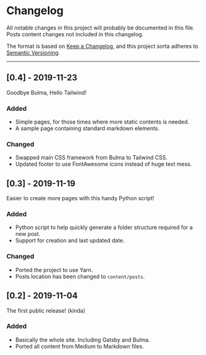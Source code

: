 # Changelog

All notable changes in this project will probably be documented in this file.
Posts content changes not included in this changelog.

The format is based on [Keep a Changelog](https://keepachangelog.com/en/1.0.0/),
and this project sorta adheres to [Semantic Versioning](https://semver.org/spec/v2.0.0.html).

---

## [0.4] - 2019-11-23

Goodbye Bulma, Hello Tailwind!

### Added

- Simple pages, for those times where more static contents is needed.
- A sample page containing standard markdown elements.

### Changed

- Swapped main CSS framework from Bulma to Tailwind CSS.
- Updated footer to use FontAwesome icons instead of huge text mess.

## [0.3] - 2019-11-19

Easier to create more pages with this handy Python script!

### Added

- Python script to help quickly generate a folder structure required for a new post.
- Support for creation and last updated date.

### Changed

- Ported the project to use Yarn.
- Posts location has been changed to `content/posts`.

## [0.2] - 2019-11-04

The first public release! (kinda)

### Added

- Basically the whole site. Including Gatsby and Bulma.
- Ported all content from Medium to Markdown files.
